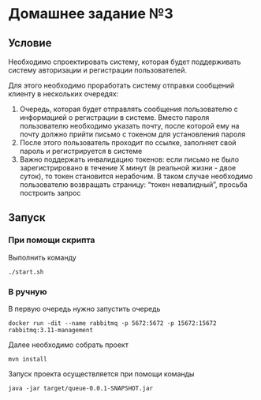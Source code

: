 # Домашнее задание №3

## Условие
Необходимо спроектировать систему, которая будет поддерживать систему авторизации и регистрации пользователей.

Для этого необходимо проработать систему отправки сообщений клиенту в нескольких очередях:
1. Очередь, которая будет отправлять сообщения пользователю с информацией о регистрации в системе. Вместо пароля пользователю необходимо указать почту, после которой ему на почту должно прийти письмо с токеном для установления пароля
2. После этого пользователь проходит по ссылке, заполняет свой пароль и регистрируется в системе
3. Важно поддержать инвалидацию токенов: если письмо не было зарегистрировано в течение X минут (в реальной жизни - двое суток), то токен становится нерабочим. В таком случае необходимо пользователю возвращать страницу: “токен невалидный”, просьба построить запрос

## Запуск
### При помощи скрипта
Выполнить команду
```
./start.sh
```
### В ручную
В первую очередь нужно запустить очередь
```
docker run -dit --name rabbitmq -p 5672:5672 -p 15672:15672 rabbitmq:3.11-management 
```
Далее необходимо собрать проект
```
mvn install
```
Запуск проекта осуществляется при помощи команды
```
java -jar target/queue-0.0.1-SNAPSHOT.jar
```

